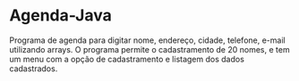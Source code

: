 # Agenda-Java
Programa de agenda para digitar nome, endereço, cidade, telefone, e-mail utilizando arrays. O programa permite o cadastramento de 20 nomes, e tem um menu com a opção de cadastramento e listagem dos dados cadastrados.
